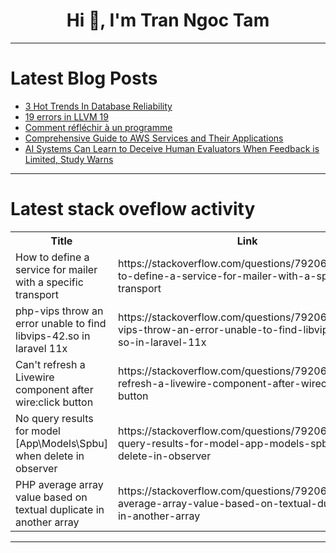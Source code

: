 <h1 align="center">Hi 👋, I'm Tran Ngoc Tam</h1>

---

# Latest Blog Posts 
<!-- BLOG-POST-LIST:START -->
- [3 Hot Trends In Database Reliability](https://dev.to/metis/3-hot-trends-in-database-reliability-14nk)
- [19 errors in LLVM 19](https://dev.to/pvsdev/19-errors-in-llvm-19-2bhk)
- [Comment réfléchir à un programme](https://dev.to/jmegnidro/c-586a)
- [Comprehensive Guide to AWS Services and Their Applications](https://dev.to/wittedtech-by-harshit/comprehensive-guide-to-aws-services-and-their-applications-13a1)
- [AI Systems Can Learn to Deceive Human Evaluators When Feedback is Limited, Study Warns](https://dev.to/mikeyoung44/ai-systems-can-learn-to-deceive-human-evaluators-when-feedback-is-limited-study-warns-5hli)
<!-- BLOG-POST-LIST:END -->

---

# Latest stack oveflow activity
<table>
  <tr><th>Title</th><th>Link</th></tr>
  <!-- STACKOVERFLOW:START --><tr><td>How to define a service for mailer with a specific transport</td><td>https://stackoverflow.com/questions/79206403/how-to-define-a-service-for-mailer-with-a-specific-transport</td></tr><tr><td>php-vips throw an error unable to find libvips-42.so in laravel 11x</td><td>https://stackoverflow.com/questions/79206370/php-vips-throw-an-error-unable-to-find-libvips-42-so-in-laravel-11x</td></tr><tr><td>Can&#39;t refresh a Livewire component after wire:click button</td><td>https://stackoverflow.com/questions/79206076/cant-refresh-a-livewire-component-after-wireclick-button</td></tr><tr><td>No query results for model [App\Models\Spbu] when delete in observer</td><td>https://stackoverflow.com/questions/79206018/no-query-results-for-model-app-models-spbu-when-delete-in-observer</td></tr><tr><td>PHP average array value based on textual duplicate in another array</td><td>https://stackoverflow.com/questions/79206011/php-average-array-value-based-on-textual-duplicate-in-another-array</td></tr><!-- STACKOVERFLOW:END -->
</table>

---


